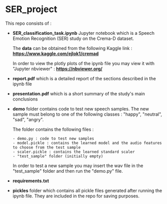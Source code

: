 # **SER_project**

This repo consists of :

- **SER_classification_task.ipynb** Jupyter notebook which is a Speech Emotion Recognition (SER) study on the Crema-D dataset.

  The **data** can be obtained from the following Kaggle link : **https://www.kaggle.com/ejlok1/cremad**
  
  In order to view the plotly plots of the ipynb file you may view it with "Jupyter nbviewer" : **https://nbviewer.org/**
  
- **report.pdf** which is a detailed report of the sections described in the ipynb file

- **presentation.pdf** which is a short summary of the study's main conclusions

- **demo** folder contains code to test new speech samples. The new sample must belong to one of the following classes : "happy", "neutral", "sad", "angry". 
  
  The folder contains the following files :

      - demo.py : code to test new samples
      - model.pickle : contains the learned model and the audio features to choose from the test sample
      - scaler.pickle : contains the learned standard scaler
      - "test_sample" folder (initially empty)
   
   In order to test a new sample you may insert the wav file in the "test_sample" folder and then run the "demo.py" file.

- **requirements.txt**

- **pickles** folder which contains all pickle files generated after running the ipynb file. They are included in the repo for saving purposes.
